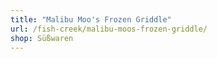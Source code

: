 ```yaml
---
title: "Malibu Moo's Frozen Griddle"
url: /fish-creek/malibu-moos-frozen-griddle/
shop: Süßwaren
---
```


